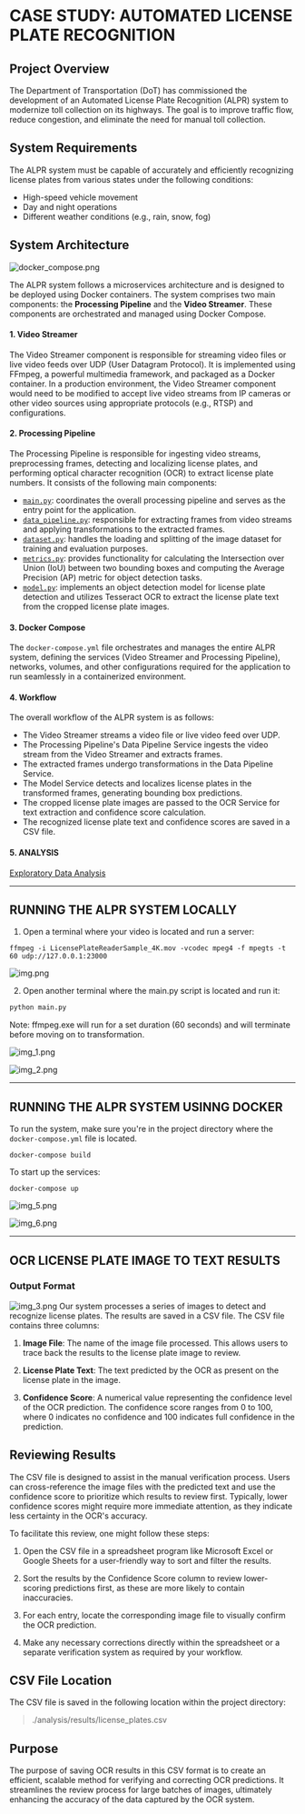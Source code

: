 # CASE STUDY: AUTOMATED LICENSE PLATE RECOGNITION
## Project Overview
The Department of Transportation (DoT) has commissioned the development of an Automated License Plate Recognition (ALPR) system to modernize toll collection on its highways. The goal is to improve traffic flow, reduce congestion, and eliminate the need for manual toll collection.

## System Requirements
The ALPR system must be capable of accurately and efficiently recognizing license plates from various states under the following conditions:

- High-speed vehicle movement
- Day and night operations
- Different weather conditions (e.g., rain, snow, fog)

## System Architecture
![docker_compose.png](processing-pipeline/docker_compose.png)


The ALPR system follows a microservices architecture and is designed to be deployed using Docker containers. The system comprises two main components: the **Processing Pipeline** and the **Video Streamer**. These components are orchestrated and managed using Docker Compose.

#### 1. Video Streamer
The Video Streamer component is responsible for streaming video files or live video feeds over UDP (User Datagram Protocol). It is implemented using FFmpeg, a powerful multimedia framework, and packaged as a Docker container. In a production environment, the Video Streamer component would need to be modified to accept live video streams from IP cameras or other video sources using appropriate protocols (e.g., RTSP) and configurations.

#### 2. Processing Pipeline
The Processing Pipeline is responsible for ingesting video streams, preprocessing frames, detecting and localizing license plates, and performing optical character recognition (OCR) to extract license plate numbers. It consists of the following main components:
- [`main.py`](processing-pipeline/main.py):  coordinates the overall processing pipeline and serves as the entry point for the application.
- [`data_pipeline.py`](processing-pipeline/data_pipeline.py): responsible for extracting frames from video streams and applying transformations to the extracted frames.
- [`dataset.py`](processing-pipeline/dataset.py): handles the loading and splitting of the image dataset for training and evaluation purposes.
- [`metrics.py`](processing-pipeline/metrics.py):  provides functionality for calculating the Intersection over Union (IoU) between two bounding boxes and computing the Average Precision (AP) metric for object detection tasks.
- [`model.py`](processing-pipeline/model.py):  implements an object detection model for license plate detection and utilizes Tesseract OCR to extract the license plate text from the cropped license plate images.

#### 3. Docker Compose
The `docker-compose.yml` file orchestrates and manages the entire ALPR system, defining the services (Video Streamer and Processing Pipeline), networks, volumes, and other configurations required for the application to run seamlessly in a containerized environment.

#### 4. Workflow
The overall workflow of the ALPR system is as follows:
- The Video Streamer streams a video file or live video feed over UDP.
- The Processing Pipeline's Data Pipeline Service ingests the video stream from the Video Streamer and extracts frames.
- The extracted frames undergo transformations in the Data Pipeline Service.
- The Model Service detects and localizes license plates in the transformed frames, generating bounding box predictions.
- The cropped license plate images are passed to the OCR Service for text extraction and confidence score calculation.
- The recognized license plate text and confidence scores are saved in a CSV file.

#### 5. ANALYSIS
[Exploratory Data Analysis]()
___
## RUNNING THE ALPR SYSTEM LOCALLY

1. Open a terminal where your video is located and run a server:
```shell
ffmpeg -i LicensePlateReaderSample_4K.mov -vcodec mpeg4 -f mpegts -t 60 udp://127.0.0.1:23000
```
![img.png](processing-pipeline/img.png)

2. Open another terminal where the main.py script is located and run it:
```python
python main.py
```
Note: ffmpeg.exe will run for a set duration (60 seconds) and will terminate before moving on to transformation.

![img_1.png](processing-pipeline/img_1.png)

![img_2.png](processing-pipeline/img_2.png)

___
## RUNNING THE ALPR SYSTEM USINNG DOCKER

To run the system, make sure you're in the project directory where the `docker-compose.yml` file is located.
```shell
docker-compose build
```
To start up the services: 
```shell
docker-compose up
```

![img_5.png](processing-pipeline/img_5.png)

![img_6.png](processing-pipeline/img_6.png)
___
## OCR LICENSE PLATE IMAGE TO TEXT RESULTS

### Output Format
![img_3.png](processing-pipeline/img_3.png)
Our system processes a series of images to detect and recognize license plates. The results are saved in a CSV file. The CSV file contains three columns:

1. **Image File**: The name of the image file processed. This allows users to trace back the results to the license plate image to review.

2. **License Plate Text**: The text predicted by the OCR as present on the license plate in the image.

3. **Confidence Score**: A numerical value representing the confidence level of the OCR prediction. The confidence score ranges from 0 to 100, where 0 indicates no confidence and 100 indicates full confidence in the prediction.


## Reviewing Results

The CSV file is designed to assist in the manual verification process. Users can cross-reference the image files with the predicted text and use the confidence score to prioritize which results to review first. Typically, lower confidence scores might require more immediate attention, as they indicate less certainty in the OCR's accuracy.

To facilitate this review, one might follow these steps:

1. Open the CSV file in a spreadsheet program like Microsoft Excel or Google Sheets for a user-friendly way to sort and filter the results.

2. Sort the results by the Confidence Score column to review lower-scoring predictions first, as these are more likely to contain inaccuracies.

3. For each entry, locate the corresponding image file to visually confirm the OCR prediction.

4. Make any necessary corrections directly within the spreadsheet or a separate verification system as required by your workflow.

## CSV File Location

The CSV file is saved in the following location within the project directory:

> ./analysis/results/license_plates.csv

## Purpose

The purpose of saving OCR results in this CSV format is to create an efficient, scalable method for verifying and correcting OCR predictions. It streamlines the review process for large batches of images, ultimately enhancing the accuracy of the data captured by the OCR system.
